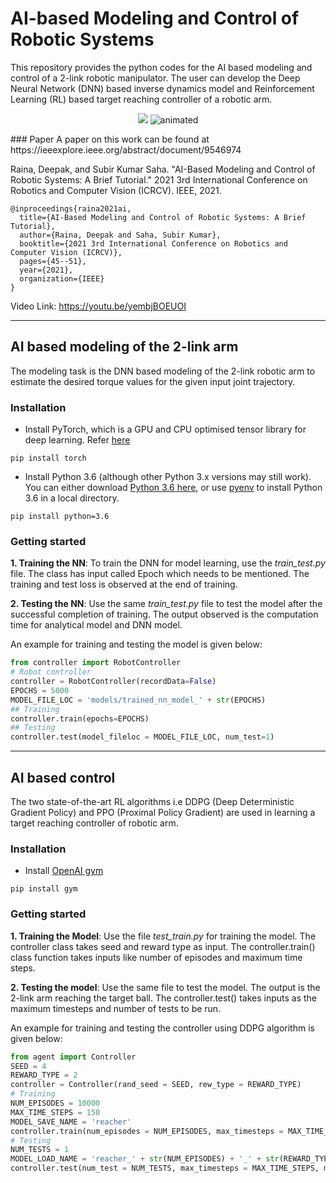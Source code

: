# AI-based Modeling and Control of Robotic Systems

This repository provides the python codes for the AI based modeling and control of a 2-link robotic manipulator.
The user can develop the Deep Neural Network (DNN) based inverse dynamics model and Reinforcement Learning (RL) based target reaching controller of a robotic arm.
<p align="center">
  <img src="https://user-images.githubusercontent.com/34967469/136656579-b2f7716b-ac73-45aa-aa6c-d8dbcaaff3b2.png"/>
  <img src="https://user-images.githubusercontent.com/34967469/136656579-b2f7716b-ac73-45aa-aa6c-d8dbcaaff3b2.png" alt="animated" />
</p>
### Paper
A paper on this work can be found at https://ieeexplore.ieee.org/abstract/document/9546974

Raina, Deepak, and Subir Kumar Saha. "AI-Based Modeling and Control of Robotic Systems: A Brief Tutorial." 2021 3rd International Conference on Robotics and Computer Vision (ICRCV). IEEE, 2021.
```
@inproceedings{raina2021ai,
  title={AI-Based Modeling and Control of Robotic Systems: A Brief Tutorial},
  author={Raina, Deepak and Saha, Subir Kumar},
  booktitle={2021 3rd International Conference on Robotics and Computer Vision (ICRCV)},
  pages={45--51},
  year={2021},
  organization={IEEE}
}
```
Video Link: https://youtu.be/yembjBOEUOI
***

## AI based modeling of the 2-link arm
The modeling task is the DNN based modeling of the 2-link robotic arm to estimate the desired torque values for the given input joint trajectory.
### Installation
* Install PyTorch, which is a GPU and CPU optimised tensor library for deep learning. Refer [here](https://pytorch.org/docs/stable/index.html)

```
pip install torch
```
* Install Python 3.6 (although other Python 3.x versions may still work). You can either download [Python 3.6 here](https://www.python.org/downloads/), or use [pyenv](https://github.com/pyenv/pyenv) to install Python 3.6 in a local directory.
```
pip install python=3.6
```
### Getting started
**1. Training the NN**: To train the DNN for model learning, use the *train_test.py* file. The class has input called Epoch which needs to be mentioned.  The training and test loss is observed at the end of training.

**2. Testing the NN**: Use the same *train_test.py* file to test the model after the successful completion of training. The output observed is the computation time for analytical model and DNN model.

An example for training and testing the model is given below:
```python
from controller import RobotController
# Robot controller
controller = RobotController(recordData=False)
EPOCHS = 5000
MODEL_FILE_LOC = 'models/trained_nn_model_' + str(EPOCHS)
## Training
controller.train(epochs=EPOCHS)
## Testing
controller.test(model_fileloc = MODEL_FILE_LOC, num_test=1)
```
***
## AI based control
The two state-of-the-art RL algorithms i.e  DDPG (Deep Deterministic Gradient Policy) and PPO (Proximal Policy Gradient) are used in learning a target reaching controller of robotic arm.

### Installation
* Install [OpenAI gym](https://gym.openai.com/)
```
pip install gym
```
### Getting started
**1. Training the Model**: Use the file *test_train.py* for training the model. The controller class takes seed and reward type as input. The controller.train() class function takes inputs like number of episodes and maximum time steps.

**2. Testing the model**: Use the same file to test the model. The output is the 2-link arm reaching the target ball. The controller.test() takes inputs as the maximum timesteps and number of tests to be run.

An example for training and testing the controller using DDPG algorithm is given below:
```python
from agent import Controller
SEED = 4
REWARD_TYPE = 2
controller = Controller(rand_seed = SEED, rew_type = REWARD_TYPE)
# Training
NUM_EPISODES = 10000
MAX_TIME_STEPS = 150
MODEL_SAVE_NAME = 'reacher'
controller.train(num_episodes = NUM_EPISODES, max_timesteps = MAX_TIME_STEPS, model_name = MODEL_SAVE_NAME)
# Testing
NUM_TESTS = 1
MODEL_LOAD_NAME = 'reacher_' + str(NUM_EPISODES) + '_' + str(REWARD_TYPE)
controller.test(num_test = NUM_TESTS, max_timesteps = MAX_TIME_STEPS, model_name = MODEL_LOAD_NAME)
```
